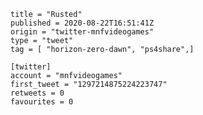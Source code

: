 ```
title = "Rusted"
published = 2020-08-22T16:51:41Z
origin = "twitter-mnfvideogames"
type = "tweet"
tag = [ "horizon-zero-dawn", "ps4share",]

[twitter]
account = "mnfvideogames"
first_tweet = "1297214875224223747"
retweets = 0
favourites = 0
```

<p class='image'><img src='https://mnf.m17s.net/2020/08/22/EgCiDPxXYAExxw7.jpg' alt=''></p>

